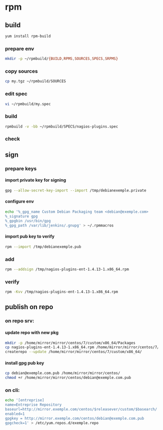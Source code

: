 # rpm
## build
```bash
yum install rpm-build
```

### prepare env
```bash
mkdir -p ~/rpmbuild/{BUILD,RPMS,SOURCES,SPECS,SRPMS}
```
### copy sources
```bash
cp my.tgz ~/rpmbuild/SOURCES
```
### edit spec
```bash
vi ~/rpmbuild/my.spec
```
### build
```bash
rpmbuild -v -bb ~/rpmbuild/SPECS/nagios-plugins.spec
```
### check

## sign
### prepare keys
#### import private key for signing
```bash
gpg --allow-secret-key-import --import /tmp/debianexemple.private
```
#### configure env
```bash
echo '%_gpg_name Custom Debian Packaging team <debian@exemple.com>
%_signature gpg
%_gpgbin /usr/bin/gpg
%_gpg_path /var/lib/jenkins/.gnupg' > ~/.rpmmacros
```
#### import pub key to verify
```bash
rpm --import /tmp/debianexemple.pub
```
### add
```bash
rpm --addsign /tmp/nagios-plugins-ent-1.4.13-1.x86_64.rpm
```
### verify
```bash
rpm -Kvv /tmp/nagios-plugins-ent-1.4.13-1.x86_64.rpm
```

## publish on repo
### on repo srv:
#### update repo with new pkg
```bash
mkdir -p /home/mirror/mirror/centos/7/custom/x86_64/Packages
cp nagios-plugins-ent-1.4.13-1.x86_64.rpm /home/mirror/mirror/centos/7/custom/x86_64/Packages/
createrepo --update /home/mirror/mirror/centos/7/custom/x86_64/
```
#### install gpg pub key
```bash
cp debian@exemple.com.pub /home/mirror/mirror/centos/
chmod +r /home/mirror/mirror/centos/debian@exemple.com.pub
```

### on cli:
```bash
echo '[entreprise]
name=Entreprise Repository
baseurl=http://mirror.exemple.com/centos/$releasever/custom/$basearch/
enabled=1
gpgkey = http://mirror.exemple.com/centos/debian@exemple.com.pub
gpgcheck=1' > /etc/yum.repos.d/exemple.repo
```
